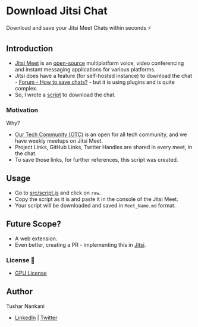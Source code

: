 # Download Jitsi Chat

Download and save your Jitsi Meet Chats within seconds ⚡

## Introduction

-   [Jitsi Meet](https://meet.jit.si/) is an [open-source](https://github.com/jitsi/jitsi-meet) multiplatform voice, video conferencing and instant messaging applications for various platforms.
-   Jitsi does have a feature (for self-hosted instance) to download the chat - [Forum - How to save chats?](https://community.jitsi.org/t/how-to-how-to-save-chats-and-speaker-stats/80904) - but it is using plugins and is quite complex.
-   So, I wrote a [script](src/script.js) to download the chat.

### Motivation

Why?

-   [Our Tech Community (OTC)](https://twitter.com/OurTechComm) is an open for all tech community, and we have weekly meetups on Jitsi Meet.
-   Project Links, GitHub Links, Twitter Handles are shared in every meet, in the chat.
-   To save those links, for further references, this script was created.

## Usage

-   Go to [src/script.js](src/script.js) and click on `raw`.
-   Copy the script as it is and paste it in the console of the Jitsi Meet.
-   Your script will be downloaded and saved in `Meet_Name.md` format.

## Future Scope?

-   A web extension.
-   Even better, creating a PR - implementing this in [Jitsi](https://github.com/jitsi/jitsi-meet).

### License 📜

-   [GPU License](/LICENSE)

## Author

Tushar Nankani

-   [LinkedIn](https://www.linkedin.com/in/tusharnankani/) | [Twitter](https://twitter.com/tusharnankanii)
